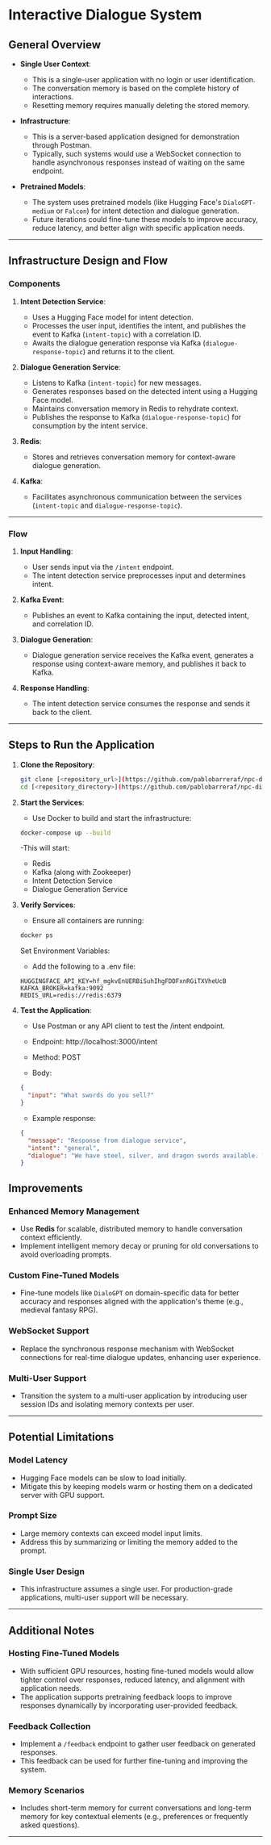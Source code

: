 # **Interactive Dialogue System**

## **General Overview**

- **Single User Context**:

  - This is a single-user application with no login or user identification.
  - The conversation memory is based on the complete history of interactions.
  - Resetting memory requires manually deleting the stored memory.

- **Infrastructure**:

  - This is a server-based application designed for demonstration through Postman.
  - Typically, such systems would use a WebSocket connection to handle asynchronous responses instead of waiting on the same endpoint.

- **Pretrained Models**:
  - The system uses pretrained models (like Hugging Face's `DialoGPT-medium` or `Falcon`) for intent detection and dialogue generation.
  - Future iterations could fine-tune these models to improve accuracy, reduce latency, and better align with specific application needs.

---

## **Infrastructure Design and Flow**

### **Components**

1. **Intent Detection Service**:

   - Uses a Hugging Face model for intent detection.
   - Processes the user input, identifies the intent, and publishes the event to Kafka (`intent-topic`) with a correlation ID.
   - Awaits the dialogue generation response via Kafka (`dialogue-response-topic`) and returns it to the client.

2. **Dialogue Generation Service**:

   - Listens to Kafka (`intent-topic`) for new messages.
   - Generates responses based on the detected intent using a Hugging Face model.
   - Maintains conversation memory in Redis to rehydrate context.
   - Publishes the response to Kafka (`dialogue-response-topic`) for consumption by the intent service.

3. **Redis**:

   - Stores and retrieves conversation memory for context-aware dialogue generation.

4. **Kafka**:
   - Facilitates asynchronous communication between the services (`intent-topic` and `dialogue-response-topic`).

---

### **Flow**

1. **Input Handling**:

   - User sends input via the `/intent` endpoint.
   - The intent detection service preprocesses input and determines intent.

2. **Kafka Event**:

   - Publishes an event to Kafka containing the input, detected intent, and correlation ID.

3. **Dialogue Generation**:

   - Dialogue generation service receives the Kafka event, generates a response using context-aware memory, and publishes it back to Kafka.

4. **Response Handling**:
   - The intent detection service consumes the response and sends it back to the client.

---

## **Steps to Run the Application**

1. **Clone the Repository**:
   ```bash
   git clone [<repository_url>](https://github.com/pablobarreraf/npc-dialogues.git)
   cd [<repository_directory>](https://github.com/pablobarreraf/npc-dialogues.git)
   ```
2. **Start the Services**:

   - Use Docker to build and start the infrastructure:

   ```bash
   docker-compose up --build
   ```

   -This will start:

   - Redis
   - Kafka (along with Zookeeper)
   - Intent Detection Service
   - Dialogue Generation Service

3. **Verify Services**:

   - Ensure all containers are running:

   ```bash
   docker ps
   ```

   Set Environment Variables:

   - Add the following to a .env file:

   ```env
   HUGGINGFACE_API_KEY=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
   KAFKA_BROKER=kafka:9092
   REDIS_URL=redis://redis:6379
   ```

4. **Test the Application**:

   - Use Postman or any API client to test the /intent endpoint.

   - Endpoint: http://localhost:3000/intent
   - Method: POST
   - Body:

   ```json
   {
     "input": "What swords do you sell?"
   }
   ```

   - Example response:

   ```json
   {
     "message": "Response from dialogue service",
     "intent": "general",
     "dialogue": "We have steel, silver, and dragon swords available. Which one would you like to know more about?"
   }
   ```

## **Improvements**

### **Enhanced Memory Management**

- Use **Redis** for scalable, distributed memory to handle conversation context efficiently.
- Implement intelligent memory decay or pruning for old conversations to avoid overloading prompts.

### **Custom Fine-Tuned Models**

- Fine-tune models like `DialoGPT` on domain-specific data for better accuracy and responses aligned with the application's theme (e.g., medieval fantasy RPG).

### **WebSocket Support**

- Replace the synchronous response mechanism with WebSocket connections for real-time dialogue updates, enhancing user experience.

### **Multi-User Support**

- Transition the system to a multi-user application by introducing user session IDs and isolating memory contexts per user.

---

## **Potential Limitations**

### **Model Latency**

- Hugging Face models can be slow to load initially.
- Mitigate this by keeping models warm or hosting them on a dedicated server with GPU support.

### **Prompt Size**

- Large memory contexts can exceed model input limits.
- Address this by summarizing or limiting the memory added to the prompt.

### **Single User Design**

- This infrastructure assumes a single user. For production-grade applications, multi-user support will be necessary.

---

## **Additional Notes**

### **Hosting Fine-Tuned Models**

- With sufficient GPU resources, hosting fine-tuned models would allow tighter control over responses, reduced latency, and alignment with application needs.
- The application supports pretraining feedback loops to improve responses dynamically by incorporating user-provided feedback.

### **Feedback Collection**

- Implement a `/feedback` endpoint to gather user feedback on generated responses.
- This feedback can be used for further fine-tuning and improving the system.

### **Memory Scenarios**

- Includes short-term memory for current conversations and long-term memory for key contextual elements (e.g., preferences or frequently asked questions).

---
